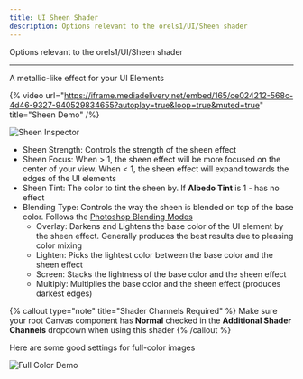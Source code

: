 ```yaml
---
title: UI Sheen Shader
description: Options relevant to the orels1/UI/Sheen shader
---
```


Options relevant to the orels1/UI/Sheen shader

---

A metallic-like effect for your UI Elements

{% video url="https://iframe.mediadelivery.net/embed/165/ce024212-568c-4d46-9327-940529834655?autoplay=true&loop=true&muted=true" title="Sheen Demo" /%}

![Sheen Inspector](/img/docs/ui/sheen/sheen-inspector.png "Sheen Inspector")

- Sheen Strength: Controls the strength of the sheen effect
- Sheen Focus: When > 1, the sheen effect will be more focused on the center of your view. When < 1, the sheen effect will expand towards the edges of the UI elements
- Sheen Tint: The color to tint the sheen by. If **Albedo Tint** is 1 - has no effect
- Blending Type: Controls the way the sheen is blended on top of the base color. Follows the [Photoshop Blending Modes](https://helpx.adobe.com/photoshop/using/blending-modes.html)
  - Overlay: Darkens and Lightens the base color of the UI element by the sheen effect. Generally produces the best results due to pleasing color mixing
  - Lighten: Picks the lightest color between the base color and the sheen effect
  - Screen: Stacks the lightness of the base color and the sheen effect
  - Multiply: Multiplies the base color and the sheen effect (produces darkest edges)

{% callout type="note" title="Shader Channels Required" %}
Make sure your root Canvas component has **Normal** checked in the **Additional Shader Channels** dropdown when using this shader
{% /callout %}

Here are some good settings for full-color images

![Full Color Demo](/img/docs/ui/sheen/sheen-image-settings.png "Good settings for full-color images")